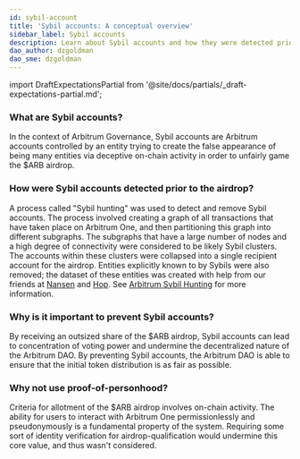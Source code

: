 ```yaml
---
id: sybil-account
title: 'Sybil accounts: A conceptual overview'
sidebar_label: Sybil accounts
description: Learn about Sybil accounts and how they were detected prior to the $ARB airdrop.
dao_author: dzgoldman
dao_sme: dzgoldman
---
```


import DraftExpectationsPartial from '@site/docs/partials/\_draft-expectations-partial.md';

<DraftExpectationsPartial />

### What are Sybil accounts?

In the context of Arbitrum Governance, Sybil accounts are Arbitrum accounts controlled by an entity trying to create the false appearance of being many entities via deceptive on-chain activity in order to unfairly game the <a data-quicklook-from='arb'>$ARB</a> <a data-quicklook-from='airdrop'>airdrop</a>.

### How were Sybil accounts detected prior to the airdrop?

A process called "Sybil hunting" was used to detect and remove Sybil accounts. The process involved creating a graph of all transactions that have taken place on <a data-quicklook-from='arbitrum-one'>Arbitrum One</a>, and then partitioning this graph into different subgraphs. The subgraphs that have a large number of nodes and a high degree of connectivity were considered to be likely Sybil clusters. The accounts within these clusters were collapsed into a single recipient account for the airdrop. Entities explicitly known to by Sybils were also removed; the dataset of these entities was created with help from our friends at [Nansen](https://www.nansen.ai/) and [Hop](https://hop.exchange/). See [Arbitrum Sybil Hunting](https://github.com/ArbitrumFoundation/sybil-detection) for more information.

### Why is it important to prevent Sybil accounts?

By receiving an outsized share of the $ARB airdrop, Sybil accounts can lead to concentration of voting power and undermine the decentralized nature of the <a data-quicklook-from='arbitrum-dao'>Arbitrum DAO</a>. By preventing Sybil accounts, the Arbitrum DAO is able to ensure that the initial token distribution is as fair as possible.

### Why not use proof-of-personhood?

Criteria for allotment of the $ARB airdrop involves on-chain activity. The ability for users to interact with Arbitrum One permissionlessly and pseudonymously is a fundamental property of the system. Requiring some sort of identity verification for airdrop-qualification would undermine this core value, and thus wasn't considered.

